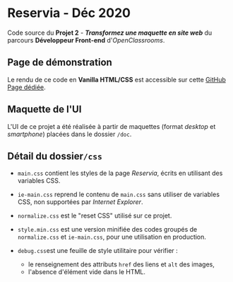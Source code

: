 # Reservia - Déc 2020

Code source du __Projet 2__ - ___Transformez une maquette en site web___ du parcours __Développeur Front-end__ d'_OpenClassrooms_.

## Page de démonstration

Le rendu de ce code en __Vanilla HTML/CSS__ est accessible sur cette [GitHub Page dédiée](https://logic-fabric.github.io/LoicMangin_2_07122020/).

## Maquette de l'UI

L'UI de ce projet a été réalisée à partir de maquettes (format _desktop_ et _smartphone_) placées dans le dossier `/doc`.

## Détail du dossier`/css`

- `main.css` contient les styles de la page _Reservia_, écrits en utilisant des variables CSS.

- `ie-main.css` reprend le contenu de `main.css` sans utiliser de variables CSS, non supportées par _Internet Explorer_.

- `normalize.css` est le "reset CSS" utilisé sur ce projet.

- `style.min.css` est une version minifiée des codes groupés de `normalize.css` et `ie-main.css`, pour une utilisation en production.

- `debug.css`est une feuille de style utilitaire pour vérifier :
	- le renseignement des attributs `href` des liens et `alt` des images,
	- l'absence d'élément vide dans le HTML.
